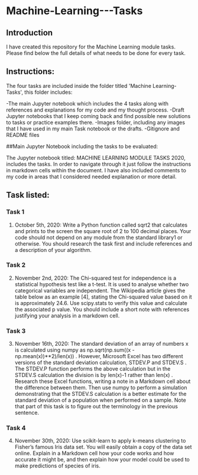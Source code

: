 # Machine-Learning---Tasks

## Introduction

I have created this repository for the Machine Learning module tasks. 
Please find below the full details of what needs to be done for every task. 

## Instructions: 
The four tasks are included inside the folder titled 'Machine Learning-Tasks', this folder includes:

-The main Jupyter notebook which includes the 4 tasks along with references and explanations for my code and my thought process.
-Draft Jupyter notebooks that I keep coming back and find possible new solutions to tasks or practice examples there. 
-Images folder, including any images that I have used in my main Task notebook or the drafts.
-Gitignore and README files

##Main Jupyter Notebook including the tasks to be evaluated: 

The Jupyter notebook titled: MACHINE LEARNING MODULE TASKS 2020, includes the tasks.
In order to navigate through it just follow the instructions in markdown cells within the document. 
I have also included comments to my code in areas that I considered needed explanation or more detail.


## Task listed:

### Task 1

1. October 5th, 2020: Write a Python function called sqrt2 that calculates and
prints to the screen the square root of 2 to 100 decimal places. Your code should
not depend on any module from the standard library1 or otherwise. You should
research the task first and include references and a description of your algorithm.

### Task 2

2. November 2nd, 2020: The Chi-squared test for independence is a statistical
hypothesis test like a t-test. It is used to analyse whether two categorical variables
are independent. The Wikipedia article gives the table below as an example [4],
stating the Chi-squared value based on it is approximately 24.6. Use scipy.stats
to verify this value and calculate the associated p value. You should include a short
note with references justifying your analysis in a markdown cell.


### Task 3

3. November 16th, 2020: The standard deviation of an array of numbers x is
calculated using numpy as np.sqrt(np.sum((x - np.mean(x))**2)/len(x)) .
However, Microsoft Excel has two different versions of the standard deviation
calculation, STDEV.P and STDEV.S . The STDEV.P function performs the above
calculation but in the STDEV.S calculation the division is by len(x)-1 rather
than len(x) . Research these Excel functions, writing a note in a Markdown cell
about the difference between them. Then use numpy to perform a simulation
demonstrating that the STDEV.S calculation is a better estimate for the standard
deviation of a population when performed on a sample. Note that part of this task
is to figure out the terminology in the previous sentence.

### Task 4

4. November 30th, 2020: Use scikit-learn to apply k-means clustering to
Fisher’s famous Iris data set. You will easily obtain a copy of the data set online. Explain in a Markdown cell how your code works and how accurate it might
be, and then explain how your model could be used to make predictions of species
of iris.








